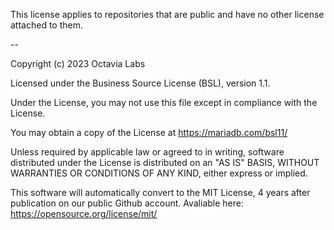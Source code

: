 This license applies to repositories that are public and have no other license attached to them.

--

Copyright (c) 2023 Octavia Labs

Licensed under the Business Source License (BSL), version 1.1.

Under the License, you may not use this file except in compliance with the License.

You may obtain a copy of the License at https://mariadb.com/bsl11/

Unless required by applicable law or agreed to in writing, software
distributed under the License is distributed on an "AS IS" BASIS,
WITHOUT WARRANTIES OR CONDITIONS OF ANY KIND, either express or implied.

This software will automatically convert to the MIT License, 4 years after publication on our public Github account. Avaliable here: https://opensource.org/license/mit/